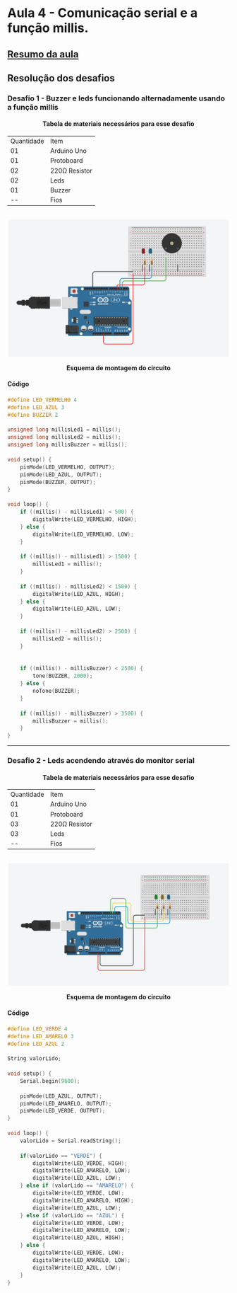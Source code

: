 <h1>Aula 4 - Comunicação serial e a função millis.</h1>

<a href="https://github.com/RAS-UFPB/Resumo-das-aulas-do-Grupo-de-Robotica/blob/main/Resumo%20aula%204"><h2>Resumo da aula</h2></a>

<h2>Resolução dos desafios</h2>

<h3>Desafio 1 - Buzzer e leds funcionando alternadamente usando a função millis</h3>

<div align='center'>
    <h4>Tabela de materiais necessários para esse desafio</h4>
    <table>
        <tr><td>Quantidade</td> <td>Item</td></tr>
        <tr><td>01</td> <td>Arduino Uno</td></tr>
        <tr><td>01</td> <td>Protoboard</td></tr>
        <tr><td>02</td> <td>220Ω Resistor</td></tr>
        <tr><td>02</td> <td>Leds</td></tr>
        <tr><td>01</td> <td>Buzzer</td></tr>
        <tr><td>--</td> <td>Fios</td></tr>
    </table>
</div>

<br>
<div align="center"><img src="https://github.com/RAS-UFPB/Grupo-de-Robotica/blob/main/Aula%204/imgs/desafio%206.png" alt="" width="500px">
    <p><b>Esquema de montagem do circuito</b></p>
</div>

<h4>Código</h4>

```c++
#define LED_VERMELHO 4
#define LED_AZUL 3
#define BUZZER 2

unsigned long millisLed1 = millis();
unsigned long millisLed2 = millis();
unsigned long millisBuzzer = millis();

void setup() {
    pinMode(LED_VERMELHO, OUTPUT);
    pinMode(LED_AZUL, OUTPUT);
    pinMode(BUZZER, OUTPUT);
}

void loop() {
    if ((millis() - millisLed1) < 500) {
        digitalWrite(LED_VERMELHO, HIGH);
    } else {
        digitalWrite(LED_VERMELHO, LOW);
    }
  
    if ((millis() - millisLed1) > 1500) {
        millisLed1 = millis();
    }
  
    if ((millis() - millisLed2) < 1500) {
        digitalWrite(LED_AZUL, HIGH);
    } else {
        digitalWrite(LED_AZUL, LOW);
    }
  
    if ((millis() - millisLed2) > 2500) {
        millisLed2 = millis();
    }

  
    if ((millis() - millisBuzzer) < 2500) {
        tone(BUZZER, 2000);
    } else {
        noTone(BUZZER);
    }
  
    if ((millis() - millisBuzzer) > 3500) {
        millisBuzzer = millis();
    }
}

```

<hr>

<h3>Desafio 2 - Leds acendendo através do monitor serial</h3>

<div align='center'>
    <h4>Tabela de materiais necessários para esse desafio</h4>
    <table>
        <tr><td>Quantidade</td> <td>Item</td></tr>
        <tr><td>01</td> <td>Arduino Uno</td></tr>
        <tr><td>01</td> <td>Protoboard</td></tr>
        <tr><td>03</td> <td>220Ω Resistor</td></tr>
        <tr><td>03</td> <td>Leds</td></tr>
        <tr><td>--</td> <td>Fios</td></tr>
    </table>
</div>

<br>
<div align="center"><img src="https://github.com/RAS-UFPB/Grupo-de-Robotica/blob/main/Aula%204/imgs/desafio%207.png" alt="" width="500px">
    <p><b>Esquema de montagem do circuito</b></p>
</div>

<h4>Código</h4>

```c++
#define LED_VERDE 4
#define LED_AMARELO 3
#define LED_AZUL 2

String valorLido; 

void setup() {
    Serial.begin(9600);
  
    pinMode(LED_AZUL, OUTPUT);
    pinMode(LED_AMARELO, OUTPUT);
    pinMode(LED_VERDE, OUTPUT);
}

void loop() {
    valorLido = Serial.readString();
  
    if(valorLido == "VERDE") {
        digitalWrite(LED_VERDE, HIGH);
        digitalWrite(LED_AMARELO, LOW);
        digitalWrite(LED_AZUL, LOW);
    } else if (valorLido == "AMARELO") {
        digitalWrite(LED_VERDE, LOW);
        digitalWrite(LED_AMARELO, HIGH);
        digitalWrite(LED_AZUL, LOW);
    } else if (valorLido == "AZUL") {
        digitalWrite(LED_VERDE, LOW);
        digitalWrite(LED_AMARELO, LOW);
        digitalWrite(LED_AZUL, HIGH);
    } else {
  	    digitalWrite(LED_VERDE, LOW);
        digitalWrite(LED_AMARELO, LOW);
        digitalWrite(LED_AZUL, LOW);
    }
}
```
